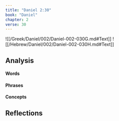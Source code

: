 ```yaml
---
title: "Daniel 2:30"
book: "Daniel"
chapter: 2
verse: 30
---
```

![[/Greek/Daniel/002/Daniel-002-030G.md#Text]]
![[/Hebrew/Daniel/002/Daniel-002-030H.md#Text]]

## Analysis

#### Words

#### Phrases

#### Concepts

## Reflections
